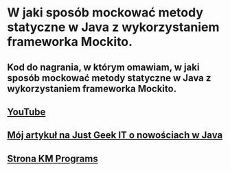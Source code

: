 # W jaki sposób mockować metody statyczne w Java z wykorzystaniem frameworka Mockito.
## Kod do nagrania, w którym omawiam, w jaki sposób mockować metody statyczne w Java z wykorzystaniem frameworka Mockito.
## [YouTube](https://youtu.be/QCsOubgNI9w) 
## [Mój artykuł na Just Geek IT o nowościach w Java](https://geek.justjoin.it/co-nowego-w-javie-jdk-20/)
## [Strona KM Programs](https://km-programs.pl/)